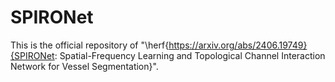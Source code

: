 # SPIRONet
This is the official repository of "\herf{https://arxiv.org/abs/2406.19749}{SPIRONet: Spatial-Frequency Learning and Topological Channel Interaction Network for Vessel Segmentation}".
